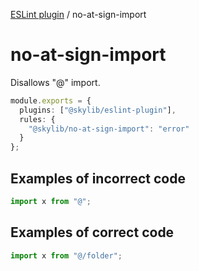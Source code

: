 [ESLint plugin](index.md) / no-at-sign-import

# no-at-sign-import

Disallows "@" import.

```ts
module.exports = {
  plugins: ["@skylib/eslint-plugin"],
  rules: {
    "@skylib/no-at-sign-import": "error"
  }
};
```

## Examples of incorrect code

```ts
import x from "@";
```

## Examples of correct code

```ts
import x from "@/folder";
```